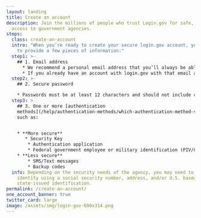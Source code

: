 ```yaml
---
layout: landing
title: Create an account
description: Join the millions of people who trust Login.gov for safe, secure
  access to government agencies.
steps:
  class: create-an-account
  intro: "When you’re ready to create your secure login.gov account, you’ll need
    to provide a few pieces of information:"
  step1: >-
    ## 1. Email address
      * We recommend a personal email address that you’ll always be able to access rather than a work email address.
      * If you already have an account with login.gov with that email address, we’ll send you an email to let you know how you can reset your password and access the account.
  step2: >-
    ## 2. Secure password

    * Passwords must be at least 12 characters and should not include commonly used words or phrases.
  step3: >
    ## 3. One or more [authentication
    methods](/help/authentication-methods/which-authentication-method-should-i-use/)
    such as:


    * **More secure**
       * Security Key
        * Authentication application
        * Federal government employee or military identification (PIV/CAC)
    * **Less secure**
        * SMS/Text messages
        * Backup codes
  info: Depending on the security needs of the agency, you may need to prove your
    identity using a social security number, address, and/or U.S. based
    state-issued identification.
permalink: /create-an-account/
one_account_banner: true
twitter_card: large
image: /assets/img/login-gov-600x314.png
---
```

